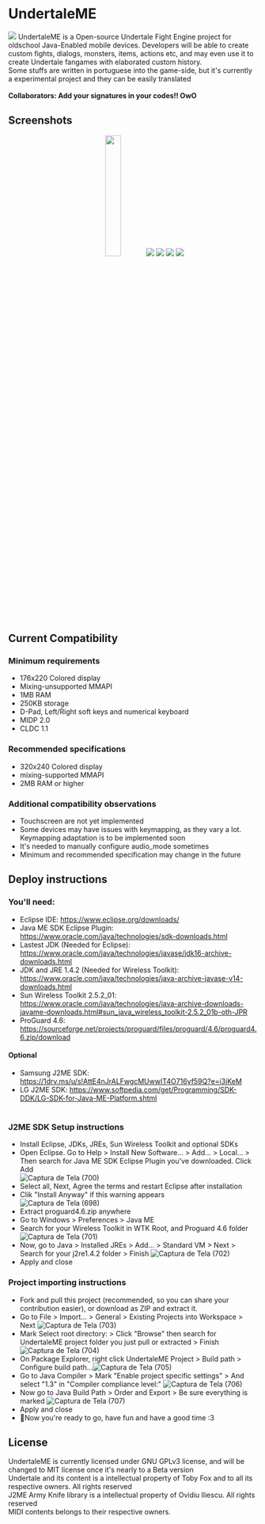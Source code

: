 # UndertaleME
<img src="https://i.imgur.com/c7vy8cU.png">
UndertaleME is a Open-source Undertale Fight Engine project for oldschool Java-Enabled mobile devices. Developers will be able to create custom fights, dialogs, monsters, items, actions etc, and may even use it to create Undertale fangames with elaborated custom history.
<br>Some stuffs are written in portuguese into the game-side, but it's currently a experimental project and they can be easily translated<br>
<br>
<b>Collaborators: Add your signatures in your codes!! OwO</b>

## Screenshots
<p style="text-align:center"><img src="https://i.imgur.com/oG92TVu.jpg" width="25%" height="25%"> <img src="https://i.imgur.com/msSt9xB.png"> <img src="https://i.imgur.com/KtSu3HM.png"> <img src="https://i.imgur.com/AhrPMV4.png> <img src="https://i.imgur.com/HfDkNjI.png"> <img src="https://i.imgur.com/HfDkNjI.png"></p>

## Current Compatibility
### Minimum requirements
* 176x220 Colored display
* Mixing-unsupported MMAPI
* 1MB RAM
* 250KB storage
* D-Pad, Left/Right soft keys and numerical keyboard
* MIDP 2.0
* CLDC 1.1

### Recommended specifications
* 320x240 Colored display
* mixing-supported MMAPI
* 2MB RAM or higher

### Additional compatibility observations
* Touchscreen are not yet implemented
* Some devices may have issues with keymapping, as they vary a lot. Keymapping adaptation is to be implemented soon
* It's needed to manually configure audio_mode sometimes
* Minimum and recommended specification may change in the future

## Deploy instructions
### You'll need:
* Eclipse IDE: https://www.eclipse.org/downloads/
* Java ME SDK Eclipse Plugin: https://www.oracle.com/java/technologies/sdk-downloads.html
* Lastest JDK (Needed for Eclipse): https://www.oracle.com/java/technologies/javase/jdk16-archive-downloads.html
* JDK and JRE 1.4.2 (Needed for Wireless Toolkit): https://www.oracle.com/java/technologies/java-archive-javase-v14-downloads.html
* Sun Wireless Toolkit 2.5.2_01: https://www.oracle.com/java/technologies/java-archive-downloads-javame-downloads.html#sun_java_wireless_toolkit-2.5.2_01b-oth-JPR
* ProGuard 4.6: https://sourceforge.net/projects/proguard/files/proguard/4.6/proguard4.6.zip/download
#### Optional
* Samsung J2ME SDK: https://1drv.ms/u/s!AttE4nJrALFwgcMUwwIT4O716yf59Q?e=i3iKeM
* LG J2ME SDK: https://www.softpedia.com/get/Programming/SDK-DDK/LG-SDK-for-Java-ME-Platform.shtml
<br><br>
### J2ME SDK Setup instructions
* Install Eclipse, JDKs, JREs, Sun Wireless Toolkit and optional SDKs
* Open Eclipse. Go to Help > Install New Software... > Add... > Local... > Then search for Java ME SDK Eclipse Plugin you've downloaded. Click Add <br>
![Captura de Tela (700)](https://user-images.githubusercontent.com/78318343/116649572-f99c0c80-a955-11eb-8b59-32249ad2fb6f.png)
* Select all, Next, Agree the terms and restart Eclipse after installation
* Clik "Install Anyway" if this warning appears <br>
![Captura de Tela (698)](https://user-images.githubusercontent.com/78318343/116649750-6a432900-a956-11eb-8207-a4e9c0e3bd49.png)
* Extract proguard4.6.zip anywhere
* Go to Windows > Preferences > Java ME
* Search for your Wireless Toolkit in WTK Root, and Proguard 4.6 folder
![Captura de Tela (701)](https://user-images.githubusercontent.com/78318343/116650477-8eebd080-a957-11eb-82d6-62318e64a942.png)
* Now, go to Java > Installed JREs > Add... > Standard VM > Next > Search for your j2re1.4.2 folder > Finish
![Captura de Tela (702)](https://user-images.githubusercontent.com/78318343/116650880-631d1a80-a958-11eb-9406-af1ffac77583.png)
* Apply and close

### Project importing instructions
* Fork and pull this project (recommended, so you can share your contribution easier), or download as ZIP and extract it.
* Go to File > Import... > General > Existing Projects into Workspace > Next
![Captura de Tela (703)](https://user-images.githubusercontent.com/78318343/116650967-9b245d80-a958-11eb-8383-a2d3e0a8bc1b.png)
* Mark Select root directory: > Click "Browse" then search for UndertaleME project folder you just pull or extracted > Finish
![Captura de Tela (704)](https://user-images.githubusercontent.com/78318343/116651194-04a46c00-a959-11eb-8091-69947a845ec9.png)
* On Package Explorer, right click UndertaleME Project > Build path > Configure build path...![Captura de Tela (705)](https://user-images.githubusercontent.com/78318343/116651301-48977100-a959-11eb-8c4a-4806cf2b049f.png)
* Go to Java Compiler > Mark "Enable project specific settings" > And select "1.3" in "Compiler compliance level:"
![Captura de Tela (706)](https://user-images.githubusercontent.com/78318343/116651504-bb085100-a959-11eb-9e47-b544cfd3d838.png)
* Now go to Java Build Path > Order and Export > Be sure everything is marked
![Captura de Tela (707)](https://user-images.githubusercontent.com/78318343/116651621-f99e0b80-a959-11eb-879c-63591c210b70.png)
* Apply and close
* 🦊Now you're ready to go, have fun and have a good time :3


## License
UndertaleME is currently licensed under GNU GPLv3 license, and will be changed to MIT license once it's nearly to a Beta version<br>
Undertale and its content is a intellectual property of Toby Fox and to all its respective owners. All rights reserved<br>
J2ME Army Knife library is a intellectual property of Ovidiu Iliescu. All rights reserved<br>
MIDI contents belongs to their respective owners.<br>
